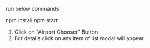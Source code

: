 run below commands

npm install
npm start

1. Click on "Airport Chooser" Button
2. For details click on any item of list modal will appear